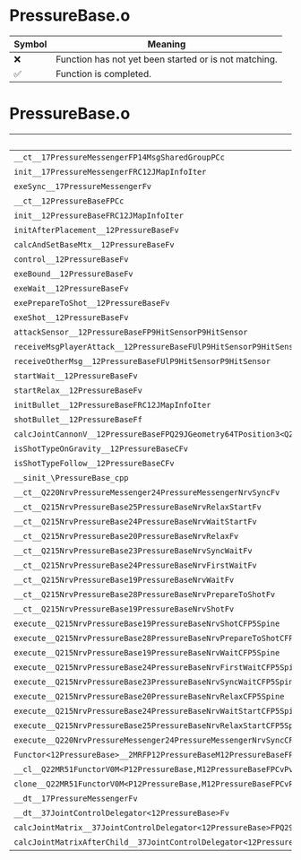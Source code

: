 # PressureBase.o
| Symbol | Meaning 
| ------------- | ------------- 
| :x: | Function has not yet been started or is not matching. 
| :white_check_mark: | Function is completed. 


# PressureBase.o
| Symbol | Decompiled? |
| ------------- | ------------- |
| `__ct__17PressureMessengerFP14MsgSharedGroupPCc` | :white_check_mark: |
| `init__17PressureMessengerFRC12JMapInfoIter` | :white_check_mark: |
| `exeSync__17PressureMessengerFv` | :white_check_mark: |
| `__ct__12PressureBaseFPCc` | :white_check_mark: |
| `init__12PressureBaseFRC12JMapInfoIter` | :white_check_mark: |
| `initAfterPlacement__12PressureBaseFv` | :x: |
| `calcAndSetBaseMtx__12PressureBaseFv` | :white_check_mark: |
| `control__12PressureBaseFv` | :white_check_mark: |
| `exeBound__12PressureBaseFv` | :white_check_mark: |
| `exeWait__12PressureBaseFv` | :white_check_mark: |
| `exePrepareToShot__12PressureBaseFv` | :white_check_mark: |
| `exeShot__12PressureBaseFv` | :white_check_mark: |
| `attackSensor__12PressureBaseFP9HitSensorP9HitSensor` | :white_check_mark: |
| `receiveMsgPlayerAttack__12PressureBaseFUlP9HitSensorP9HitSensor` | :white_check_mark: |
| `receiveOtherMsg__12PressureBaseFUlP9HitSensorP9HitSensor` | :white_check_mark: |
| `startWait__12PressureBaseFv` | :white_check_mark: |
| `startRelax__12PressureBaseFv` | :white_check_mark: |
| `initBullet__12PressureBaseFRC12JMapInfoIter` | :white_check_mark: |
| `shotBullet__12PressureBaseFf` | :white_check_mark: |
| `calcJointCannonV__12PressureBaseFPQ29JGeometry64TPosition3<Q29JGeometry38TMatrix34<Q29JGeometry13SMatrix34C<f>>>RC19JointControllerInfo` | :x: |
| `isShotTypeOnGravity__12PressureBaseCFv` | :white_check_mark: |
| `isShotTypeFollow__12PressureBaseCFv` | :white_check_mark: |
| `__sinit_\PressureBase_cpp` | :white_check_mark: |
| `__ct__Q220NrvPressureMessenger24PressureMessengerNrvSyncFv` | :white_check_mark: |
| `__ct__Q215NrvPressureBase25PressureBaseNrvRelaxStartFv` | :white_check_mark: |
| `__ct__Q215NrvPressureBase24PressureBaseNrvWaitStartFv` | :white_check_mark: |
| `__ct__Q215NrvPressureBase20PressureBaseNrvRelaxFv` | :white_check_mark: |
| `__ct__Q215NrvPressureBase23PressureBaseNrvSyncWaitFv` | :white_check_mark: |
| `__ct__Q215NrvPressureBase24PressureBaseNrvFirstWaitFv` | :white_check_mark: |
| `__ct__Q215NrvPressureBase19PressureBaseNrvWaitFv` | :white_check_mark: |
| `__ct__Q215NrvPressureBase28PressureBaseNrvPrepareToShotFv` | :white_check_mark: |
| `__ct__Q215NrvPressureBase19PressureBaseNrvShotFv` | :white_check_mark: |
| `execute__Q215NrvPressureBase19PressureBaseNrvShotCFP5Spine` | :white_check_mark: |
| `execute__Q215NrvPressureBase28PressureBaseNrvPrepareToShotCFP5Spine` | :white_check_mark: |
| `execute__Q215NrvPressureBase19PressureBaseNrvWaitCFP5Spine` | :white_check_mark: |
| `execute__Q215NrvPressureBase24PressureBaseNrvFirstWaitCFP5Spine` | :white_check_mark: |
| `execute__Q215NrvPressureBase23PressureBaseNrvSyncWaitCFP5Spine` | :white_check_mark: |
| `execute__Q215NrvPressureBase20PressureBaseNrvRelaxCFP5Spine` | :white_check_mark: |
| `execute__Q215NrvPressureBase24PressureBaseNrvWaitStartCFP5Spine` | :white_check_mark: |
| `execute__Q215NrvPressureBase25PressureBaseNrvRelaxStartCFP5Spine` | :white_check_mark: |
| `execute__Q220NrvPressureMessenger24PressureMessengerNrvSyncCFP5Spine` | :white_check_mark: |
| `Functor<12PressureBase>__2MRFP12PressureBaseM12PressureBaseFPCvPv_v_Q22MR51FunctorV0M<P12PressureBase,M12PressureBaseFPCvPv_v>` | :white_check_mark: |
| `__cl__Q22MR51FunctorV0M<P12PressureBase,M12PressureBaseFPCvPv_v>CFv` | :white_check_mark: |
| `clone__Q22MR51FunctorV0M<P12PressureBase,M12PressureBaseFPCvPv_v>CFP7JKRHeap` | :white_check_mark: |
| `__dt__17PressureMessengerFv` | :white_check_mark: |
| `__dt__37JointControlDelegator<12PressureBase>Fv` | :white_check_mark: |
| `calcJointMatrix__37JointControlDelegator<12PressureBase>FPQ29JGeometry64TPosition3<Q29JGeometry38TMatrix34<Q29JGeometry13SMatrix34C<f>>>RC19JointControllerInfo` | :x: |
| `calcJointMatrixAfterChild__37JointControlDelegator<12PressureBase>FPQ29JGeometry64TPosition3<Q29JGeometry38TMatrix34<Q29JGeometry13SMatrix34C<f>>>RC19JointControllerInfo` | :x: |
